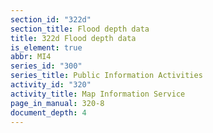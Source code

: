 ```yaml
---
section_id: "322d"
section_title: Flood depth data
title: 322d Flood depth data
is_element: true
abbr: MI4
series_id: "300"
series_title: Public Information Activities
activity_id: "320"
activity_title: Map Information Service
page_in_manual: 320-8
document_depth: 4
---
```

